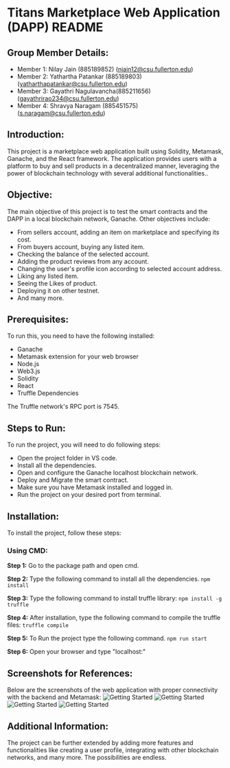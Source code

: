 # **Titans Marketplace Web Application (DAPP) README**

## **Group Member Details:**
- Member 1: Nilay Jain (885189852) (njain12@csu.fullerton.edu)
- Member 2: Yathartha Patankar (885189803) (yatharthapatankar@csu.fullerton.edu)
- Member 3: Gayathri Nagulavancha(885211656)(gayathrirao234@csu.fullerton.edu)
- Member 4: Shravya Naragam (885451575)(s.naragam@csu.fullerton.edu)

## **Introduction:**
This project is a marketplace web application built using Solidity, Metamask, Ganache, and the React framework. The application provides users with a platform to buy and sell products in a decentralized manner, leveraging the power of blockchain technology with several additional functionalities.. 

## **Objective:**
The main objective of this project is to test the smart contracts and the DAPP in a local blockchain network, Ganache. Other objectives include:
- From sellers account, adding an item on marketplace and specifying its cost. 
- From buyers account, buying any listed item. 
- Checking the balance of the selected account.
- Adding the product reviews from any account.
- Changing the user's profile icon according to selected account address. 
- Liking any listed item.
- Seeing the Likes of product.
- Deploying it on other testnet. 
- And many more.

## **Prerequisites:**
To run this, you need to have the following installed:
- Ganache
- Metamask extension for your web browser
- Node.js
- Web3.js
- Solidity
- React
- Truffle Dependencies 

The Truffle network's RPC port is 7545.

## **Steps to Run:**
To run the project, you will need to do following steps:
- Open the project folder in VS code. 
- Install all the dependencies.
- Open and configure the Ganache localhost blockchain network. 
- Deploy and Migrate the smart contract.
- Make sure you have Metamask installed and logged in.
- Run the project on your desired port from terminal.

## **Installation:**
To install the project, follow these steps:

### **Using CMD:**
**Step 1:** Go to the package path and open cmd.

**Step 2:** Type the following command to install all the dependencies.
```npm install```

**Step 3:** Type the following command to install truffle library:
```npm install -g truffle```

**Step 4:** After installation, type the following command to compile the truffle files:
```truffle compile```

**Step 5:** To Run the project type the following command.
```npm run start```

**Step 6:** Open your browser and type "localhost:<port showing after running above step>"

## **Screenshots for References:**
Below are the screenshots of the web application with proper connectivity with the backend and Metamask:
![Getting Started](SS1.png)
![Getting Started](SS2.png)
![Getting Started](SS3.png)
![Getting Started](SS4.png)


## **Additional Information:**
The project can be further extended by adding more features and functionalities like creating a user profile, integrating with other blockchain networks, and many more. The possibilities are endless.